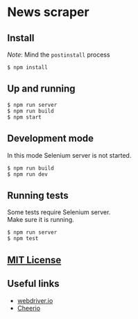 # News scraper



## Install

_Note_: Mind the `postinstall` process

```
$ npm install
```



## Up and running

```
$ npm run server
$ npm run build
$ npm start
```



## Development mode

In this mode Selenium server is not started.

```
$ npm run build
$ npm run dev
```



## Running tests

Some tests require Selenium server.  
Make sure it is running.

```
$ npm run server
$ npm test
```



## [MIT License](LICENSE)



## Useful links

- [webdriver.io](http://webdriver.io/)
- [Cheerio](http://cheeriojs.github.io/cheerio/)
